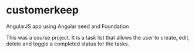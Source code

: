 customerkeep
============

AngularJS app using Angular seed and Foundation

This was a course project. It is a task list that allows the user to create, edit, delete and toggle a completed status for the tasks.
